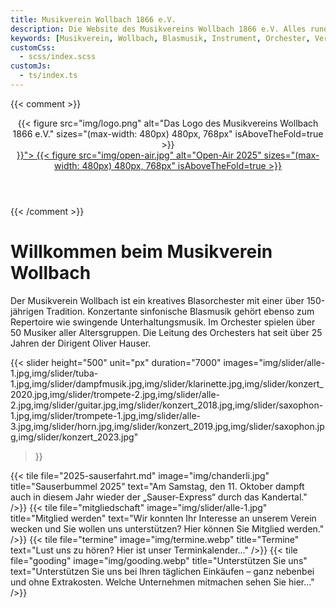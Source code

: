 ```yaml
---
title: Musikverein Wollbach 1866 e.V.
description: Die Website des Musikvereins Wollbach 1866 e.V. Alles rund um unsere Auftritte, Jugendarbeit, Besetzung, Bilder und Einblicke in die Vereinshistorie.
keywords: [Musikverein, Wollbach, Blasmusik, Instrument, Orchester, Verein, Musik, Jugendarbeit, Konzert, Tickets, Events, Jahreskonzert]
customCss:
  - scss/index.scss
customJs:
  - ts/index.ts
---
```


{{< comment >}}
<header>
  <div class="mvw-brand">
    {{< figure src="img/logo.png"
               alt="Das Logo des Musikvereins Wollbach 1866 e.V."
               sizes="(max-width: 480px) 480px, 768px"
               isAboveTheFold=true
    >}}
  </div>
  <div class="open-air">
    <a href="{{< ref "2025-open-air.md" >}}">
      {{< figure src="img/open-air.jpg"
                 alt="Open-Air 2025"
                 sizes="(max-width: 480px) 480px, 768px"
                 isAboveTheFold=true
      >}}
    </a>
  </div>
</header>
{{< /comment >}}

<h1 class="page-header">Willkommen beim Musikverein Wollbach</h1>

Der Musikverein Wollbach ist ein kreatives Blasorchester mit einer über 150-jährigen Tradition. Konzertante sinfonische
Blasmusik gehört ebenso zum Repertoire wie swingende Unterhaltungsmusik. Im Orchester spielen über 50 Musiker aller
Altersgruppen. Die Leitung des Orchesters hat seit über 25 Jahren der Dirigent Oliver Hauser.

{{< slider height="500"
           unit="px"
           duration="7000"
           images="img/slider/alle-1.jpg,img/slider/tuba-1.jpg,img/slider/dampfmusik.jpg,img/slider/klarinette.jpg,img/slider/konzert_2020.jpg,img/slider/trompete-2.jpg,img/slider/alle-2.jpg,img/slider/guitar.jpg,img/slider/konzert_2018.jpg,img/slider/saxophon-1.jpg,img/slider/trompete-1.jpg,img/slider/alle-3.jpg,img/slider/horn.jpg,img/slider/konzert_2019.jpg,img/slider/saxophon.jpg,img/slider/konzert_2023.jpg"
>}}

<div class="tiles">
  {{< tile file="2025-sauserfahrt.md"
           image="img/chanderli.jpg"
           title="Sauserbummel 2025"
           text="Am Samstag, den 11. Oktober dampft auch in diesem Jahr wieder der „Sauser-Express“ durch das Kandertal."
  />}}
  {{< tile file="mitgliedschaft"
           image="img/slider/alle-1.jpg"
           title="Mitglied werden"
           text="Wir konnten Ihr Interesse an unserem Verein wecken und Sie wollen uns unterstützen? Hier können Sie Mitglied werden."
  />}}
  {{< tile file="termine"
           image="img/termine.webp"
           title="Termine"
           text="Lust uns zu hören? Hier ist unser Terminkalender..."
  />}}
  {{< tile file="gooding"
           image="img/gooding.webp"
           title="Unterstützen Sie uns"
           text="Unterstützen Sie uns bei Ihren täglichen Einkäufen – ganz nebenbei und ohne Extrakosten. Welche Unternehmen mitmachen sehen Sie hier..."
  />}}
</div>
